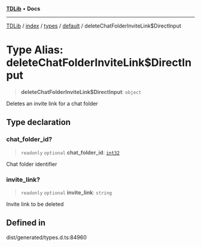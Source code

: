 [**TDLib**](../../../../../../README.md) • **Docs**

***

[TDLib](../../../../../../modules.md) / [index](../../../../../README.md) / [types](../../../README.md) / [default](../README.md) / deleteChatFolderInviteLink$DirectInput

# Type Alias: deleteChatFolderInviteLink$DirectInput

> **deleteChatFolderInviteLink$DirectInput**: `object`

Deletes an invite link for a chat folder

## Type declaration

### chat\_folder\_id?

> `readonly` `optional` **chat\_folder\_id**: [`int32`](int32-1.md)

Chat folder identifier

### invite\_link?

> `readonly` `optional` **invite\_link**: `string`

Invite link to be deleted

## Defined in

dist/generated/types.d.ts:84960
